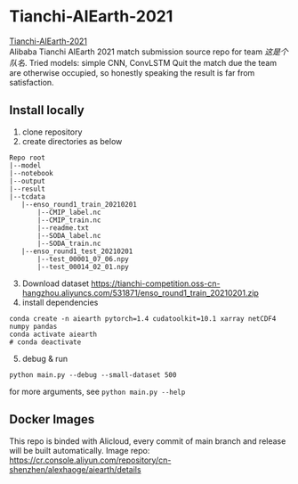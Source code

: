 # Tianchi-AIEarth-2021
[Tianchi-AIEarth-2021](https://tianchi.aliyun.com/competition/entrance/531871/information)  
Alibaba Tianchi AIEarth 2021 match submission source repo for team *这是个队名*. 
Tried models: simple CNN, ConvLSTM
Quit the match due the team are otherwise occupied, so honestly speaking the result is far from satisfaction.
## Install locally
1. clone repository
2. create directories as below
```
Repo root
|--model
|--notebook
|--output
|--result
|--tcdata
   |--enso_round1_train_20210201
       |--CMIP_label.nc
       |--CMIP_train.nc
       |--readme.txt
       |--SODA_label.nc
       |--SODA_train.nc
   |--enso_round1_test_20210201
​       |--test_00001_07_06.npy
       |--test_00014_02_01.npy
```
3. Download dataset
https://tianchi-competition.oss-cn-hangzhou.aliyuncs.com/531871/enso_round1_train_20210201.zip
4. install dependencies
```shell
conda create -n aiearth pytorch=1.4 cudatoolkit=10.1 xarray netCDF4 numpy pandas
conda activate aiearth
# conda deactivate
```
5. debug & run
```
python main.py --debug --small-dataset 500
```
for more arguments, see `python main.py --help`

## Docker Images
This repo is binded with Alicloud, every commit of main branch and release will be built automatically.
Image repo: https://cr.console.aliyun.com/repository/cn-shenzhen/alexhaoge/aiearth/details
